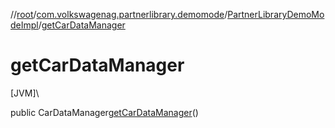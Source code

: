 //[root](../../../index.md)/[com.volkswagenag.partnerlibrary.demomode](../index.md)/[PartnerLibraryDemoModeImpl](index.md)/[getCarDataManager](get-car-data-manager.md)

# getCarDataManager

[JVM]\

public CarDataManager[getCarDataManager](get-car-data-manager.md)()
